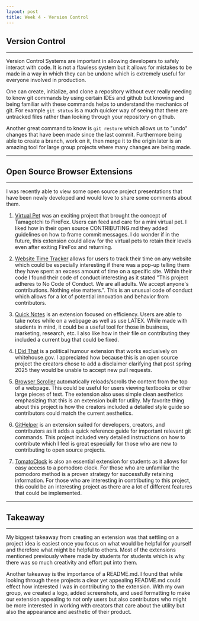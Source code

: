 ```yaml
---
layout: post
title: Week 4 - Version Control
---
```


## Version Control
------

Version Control Systems are important in allowing developers to safely interact with code. It is not a flawless system but it allows for mistakes to be made in a way in which they can be undone which is extremely useful for everyone involved in production.

<!--more-->


One can create, initialize, and clone a repository without ever really needing to know git commands by using certain IDEs and github but knowing and being familiar with these commands helps to understand the mechanics of git. For example `git status` is a much quicker way of seeing that there are untracked files rather than looking through your repository on github. 

Another great command to know is `git restore` which allows us to "undo" changes that have been made since the last commit. Furthermore being able to create a branch, work on it, then merge it to the origin later is an amazing tool for large group projects where many changes are being made. 

---

## Open Source Browser Extensions
------
I was recently able to view some open source project presentations that have been newly developed and would love to share some comments about them.

1. [Virtual Pet](https://github.com/ossd-s25/Team2-add-on-ScreenPet) was an exciting project that brought the concept of Tamagotchi to FireFox. Users can feed and care for a mini virtual pet. I liked how in their open source CONTRIBUTING.md they added guidelines on how to frame commit messages. I do wonder if in the future, this extension could allow for the virtual pets to retain their levels even after exiting FireFox and returning.

2. [Website Time Tracker](https://github.com/ossd-s25/websiteTimeTracker) allows for users to track their time on any website which could be especially interesting if there was a pop-up telling them they have spent an excess amount of time on a specific site. Within their code I found their code of conduct interesting as it stated "This project adheres to No Code of Conduct. We are all adults. We accept anyone's contributions. Nothing else matters.". This is an unusual code of conduct which allows for a lot of potential innovation and behavior from contributors.

3. [Quick Notes](https://github.com/ossd-s25/Quick-Notes) is an extension focused on efficiency. Users are able to take notes while on a webpage as well as use LATEX. While made with students in mind, it could be a useful tool for those in business, marketing, research, etc. I also like how in their file on contributing they included a current bug that could be fixed.

4. [I Did That](https://github.com/ossd-s25/i-did-that-extension) is a political humour extension that works exclusively on whitehouse.gov. I appreciated how because this is an open source project the creators chose to add a disclaimer clarifying that post spring 2025 they would be unable to accept new pull requests.

5. [Browser Scroller](https://github.com/ossd-s25/Browser-Scroller) automatically reloads/scrolls the content from the top of a webpage. This could be useful for users viewing textbooks or other large pieces of text. The extension also uses simple clean aesthetics emphasizing that this is an extension built for utility. My favorite thing about this project is how the creators included a detailed style guide so contributors could match the current aesthetics.

6. [GitHelper](https://github.com/danny031103/OSSD_group_Extension) is an extension suited for developers, creators, and contributors as it adds a quick reference guide for important relevant git commands. This project included very detailed instructions on how to contribute which I feel is great especially for those who are new to contributing to open source projects.

7. [TomatoClock](https://github.com/ossd-s25/team-9-add-on) is also an essential extension for students as it allows for easy access to a pomodoro clock. For those who are unfamiliar the pomodoro method is a proven strategy for successfully retaining information. For those who are interesting in contributing to this project, this could be an interesting project as there are a lot of different features that could be implemented.

***

## Takeaway
------

My biggest takeaway from creating an extension was that settling on a project idea is easiest once you focus on what would be helpful for yourself and therefore what might be helpful to others. Most of the extensions mentioned previously where made by students for students which is why there was so much creativity and effort put into them. 

Another takeaway is the importance of a README.md. I found that while looking through these projects a clear yet appealing README.md could effect how interested I was in contributing to the extension. With my own group, we created a logo, added screenshots, and used formatting to make our extension appealing to not only users but also contributors who might be more interested in working with creators that care about the utility but also the appearance and aesthetic of their product.